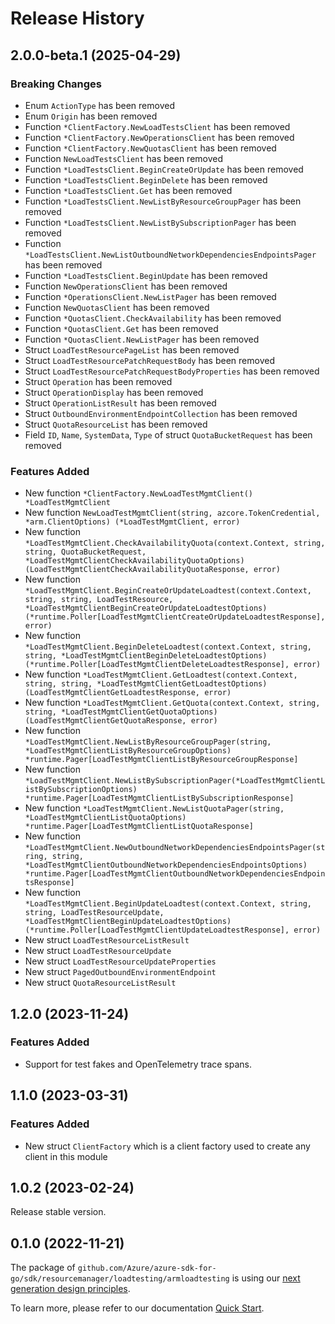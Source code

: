# Release History

## 2.0.0-beta.1 (2025-04-29)
### Breaking Changes

- Enum `ActionType` has been removed
- Enum `Origin` has been removed
- Function `*ClientFactory.NewLoadTestsClient` has been removed
- Function `*ClientFactory.NewOperationsClient` has been removed
- Function `*ClientFactory.NewQuotasClient` has been removed
- Function `NewLoadTestsClient` has been removed
- Function `*LoadTestsClient.BeginCreateOrUpdate` has been removed
- Function `*LoadTestsClient.BeginDelete` has been removed
- Function `*LoadTestsClient.Get` has been removed
- Function `*LoadTestsClient.NewListByResourceGroupPager` has been removed
- Function `*LoadTestsClient.NewListBySubscriptionPager` has been removed
- Function `*LoadTestsClient.NewListOutboundNetworkDependenciesEndpointsPager` has been removed
- Function `*LoadTestsClient.BeginUpdate` has been removed
- Function `NewOperationsClient` has been removed
- Function `*OperationsClient.NewListPager` has been removed
- Function `NewQuotasClient` has been removed
- Function `*QuotasClient.CheckAvailability` has been removed
- Function `*QuotasClient.Get` has been removed
- Function `*QuotasClient.NewListPager` has been removed
- Struct `LoadTestResourcePageList` has been removed
- Struct `LoadTestResourcePatchRequestBody` has been removed
- Struct `LoadTestResourcePatchRequestBodyProperties` has been removed
- Struct `Operation` has been removed
- Struct `OperationDisplay` has been removed
- Struct `OperationListResult` has been removed
- Struct `OutboundEnvironmentEndpointCollection` has been removed
- Struct `QuotaResourceList` has been removed
- Field `ID`, `Name`, `SystemData`, `Type` of struct `QuotaBucketRequest` has been removed

### Features Added

- New function `*ClientFactory.NewLoadTestMgmtClient() *LoadTestMgmtClient`
- New function `NewLoadTestMgmtClient(string, azcore.TokenCredential, *arm.ClientOptions) (*LoadTestMgmtClient, error)`
- New function `*LoadTestMgmtClient.CheckAvailabilityQuota(context.Context, string, string, QuotaBucketRequest, *LoadTestMgmtClientCheckAvailabilityQuotaOptions) (LoadTestMgmtClientCheckAvailabilityQuotaResponse, error)`
- New function `*LoadTestMgmtClient.BeginCreateOrUpdateLoadtest(context.Context, string, string, LoadTestResource, *LoadTestMgmtClientBeginCreateOrUpdateLoadtestOptions) (*runtime.Poller[LoadTestMgmtClientCreateOrUpdateLoadtestResponse], error)`
- New function `*LoadTestMgmtClient.BeginDeleteLoadtest(context.Context, string, string, *LoadTestMgmtClientBeginDeleteLoadtestOptions) (*runtime.Poller[LoadTestMgmtClientDeleteLoadtestResponse], error)`
- New function `*LoadTestMgmtClient.GetLoadtest(context.Context, string, string, *LoadTestMgmtClientGetLoadtestOptions) (LoadTestMgmtClientGetLoadtestResponse, error)`
- New function `*LoadTestMgmtClient.GetQuota(context.Context, string, string, *LoadTestMgmtClientGetQuotaOptions) (LoadTestMgmtClientGetQuotaResponse, error)`
- New function `*LoadTestMgmtClient.NewListByResourceGroupPager(string, *LoadTestMgmtClientListByResourceGroupOptions) *runtime.Pager[LoadTestMgmtClientListByResourceGroupResponse]`
- New function `*LoadTestMgmtClient.NewListBySubscriptionPager(*LoadTestMgmtClientListBySubscriptionOptions) *runtime.Pager[LoadTestMgmtClientListBySubscriptionResponse]`
- New function `*LoadTestMgmtClient.NewListQuotaPager(string, *LoadTestMgmtClientListQuotaOptions) *runtime.Pager[LoadTestMgmtClientListQuotaResponse]`
- New function `*LoadTestMgmtClient.NewOutboundNetworkDependenciesEndpointsPager(string, string, *LoadTestMgmtClientOutboundNetworkDependenciesEndpointsOptions) *runtime.Pager[LoadTestMgmtClientOutboundNetworkDependenciesEndpointsResponse]`
- New function `*LoadTestMgmtClient.BeginUpdateLoadtest(context.Context, string, string, LoadTestResourceUpdate, *LoadTestMgmtClientBeginUpdateLoadtestOptions) (*runtime.Poller[LoadTestMgmtClientUpdateLoadtestResponse], error)`
- New struct `LoadTestResourceListResult`
- New struct `LoadTestResourceUpdate`
- New struct `LoadTestResourceUpdateProperties`
- New struct `PagedOutboundEnvironmentEndpoint`
- New struct `QuotaResourceListResult`


## 1.2.0 (2023-11-24)
### Features Added

- Support for test fakes and OpenTelemetry trace spans.


## 1.1.0 (2023-03-31)
### Features Added

- New struct `ClientFactory` which is a client factory used to create any client in this module


## 1.0.2 (2023-02-24)

Release stable version.

## 0.1.0 (2022-11-21)

The package of `github.com/Azure/azure-sdk-for-go/sdk/resourcemanager/loadtesting/armloadtesting` is using our [next generation design principles](https://azure.github.io/azure-sdk/general_introduction.html).

To learn more, please refer to our documentation [Quick Start](https://aka.ms/azsdk/go/mgmt).
